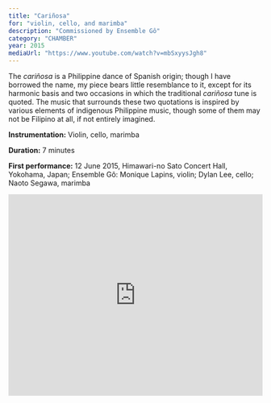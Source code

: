 ```yaml
---
title: "Cariñosa"
for: "violin, cello, and marimba"
description: "Commissioned by Ensemble Gô"
category: "CHAMBER"
year: 2015
mediaUrl: "https://www.youtube.com/watch?v=mbSxyysJgh8"
---
```


The _cariñosa_ is a Philippine dance of Spanish origin; though I have borrowed the name, my piece bears little resemblance to it, except for its harmonic basis and two occasions in which the traditional _cariñosa_ tune is quoted. The music that surrounds these two quotations is inspired by various elements of indigenous Philippine music, though some of them may not be Filipino at all, if not entirely imagined.

**Instrumentation:** Violin, cello, marimba

**Duration:** 7 minutes

**First performance:** 12 June 2015, Himawari-no Sato Concert Hall, Yokohama, Japan; Ensemble Gô: Monique Lapins, violin; Dylan Lee, cello; Naoto Segawa, marimba

<iframe src="https://www.youtube.com/embed/mbSxyysJgh8" width="100%" height="400" frameborder="0" allowfullscreen="allowfullscreen"></iframe>
